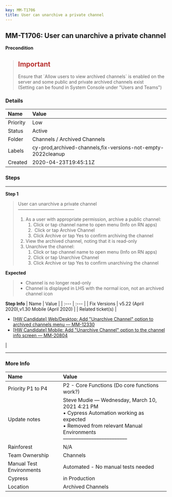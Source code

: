 ```yaml
---
key: MM-T1706
title: User can unarchive a private channel
---
```


## MM-T1706: User can unarchive a private channel

**Precondition**

> <article><h1><span style="color: rgb(184, 49, 47);">Important</span></h1>Ensure that `Allow users to view archived channels` is enabled on the server and some public and private archived channels exist<br>(Setting can be found in System Console under "Users and Teams")</article>

### Details

| Name     | Value                                                        |
| :------- | :----------------------------------------------------------- |
| Priority | Low                                                          |
| Status   | Active                                                       |
| Folder   | Channels / Archived Channels                                 |
| Labels   | cy-prod,archived-channels,fix-versions-not-empty-2022cleanup |
| Created  | 2020-04-23T19:45:11Z                                         |

### Steps

<hr/>

**Step 1**

> <article>User can unarchive a private channel<br>–––––––––––––––––––––––––<ol><li>As a user with appropriate permission, archive a public channel:<ol><li>Click or tap channel name to open menu (Info on RN apps)</li><li>&nbsp;Click or tap Archive Channel</li><li>Click Archive or tap Yes to confirm archiving the channel</li></ol></li><li>View the archived channel, noting that it is read-only</li><li>Unarchive the channel:<ol><li>Click or tap channel name to open menu (Info on RN apps)</li><li>Click or tap Unarchive Channel</li><li>Click Archive or tap Yes to confirm unarchiving the channel</li></ol></li></ol></article>

**Expected**

> <article><ul><li>Channel is no longer read-only</li><li>Channel is displayed in LHS with the normal icon, not an archived channel icon</li></ul></article>

**Step Info**
| Name | Value |
| :--- | :--- |
| Fix Versions | v5.22 (April 2020),v1.30 Mobile (April 2020) |
| Related ticket(s) | <ul><li><a href="https://mattermost.atlassian.net/browse/MM-12330">[HW Candidate] Web/Desktop: Add "Unarchive Channel" option to archived channels menu — MM-12330</a></li><li><a href="https://mattermost.atlassian.net/browse/MM-20804">[HW Candidate] Mobile: Add "Unarchive Channel" option to the channel info screen — MM-20804</a></li></ul> |

<hr/>

### More Info

| Name                     | Value                                                                                                                                                                   |
| :----------------------- | :---------------------------------------------------------------------------------------------------------------------------------------------------------------------- |
| Priority P1 to P4        | P2 - Core Functions (Do core functions work?)                                                                                                                           |
| Update notes             | Steve Mudie — Wednesday, March 10, 2021 4:21 PM<br>• Cypress Automation working as expected<br>• Removed from relevant Manual Environments<br>––––––––––––––––––––––––– |
| Rainforest               | N/A                                                                                                                                                                     |
| Team Ownership           | Channels                                                                                                                                                                |
| Manual Test Environments | Automated - No manual tests needed                                                                                                                                      |
| Cypress                  | in Production                                                                                                                                                           |
| Location                 | Archived Channels                                                                                                                                                       |
